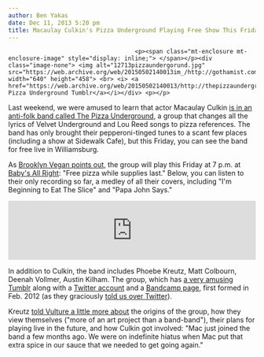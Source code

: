 ```yaml
---
author: Ben Yakas
date: Dec 11, 2013 5:20 pm
title: Macaulay Culkin's Pizza Underground Playing Free Show This Friday
---
```


	
										<p><span class="mt-enclosure mt-enclosure-image" style="display: inline;"> </span></p><div class="image-none"> <img alt="12713pizzaundergorund.jpg" src="https://web.archive.org/web/20150502140013im_/http://gothamist.com/attachments/byakas/12713pizzaundergorund.jpg" width="640" height="458"> <br> <i> <a href="https://web.archive.org/web/20150502140013/http://thepizzaunderground.tumblr.com/">via Pizza Underground Tumblr</a></i></div> <p></p>

<p>Last weekend, we were amused to learn that actor Macaulay Culkin <a href="https://web.archive.org/web/20150502140013/http://gothamist.com/2013/12/07/hear_macaulay_culkins_pizza-obsesse.php">is in an anti-folk band called The Pizza Underground</a>, a group that changes all the lyrics of Velvet Underground and Lou Reed songs to pizza references. The band has only brought their pepperoni-tinged tunes to a scant few places (including a show at Sidewalk Cafe), but this Friday, you can see the band for free live in Williamsburg.</p>

<p>As <a href="https://web.archive.org/web/20150502140013/http://www.brooklynvegan.com/archives/2013/12/macaulay_culkin.html">Brooklyn Vegan points out</a>, the group will play this Friday at 7 p.m. at <a href="https://web.archive.org/web/20150502140013/http://babysallright.com/">Baby&apos;s All Right</a>: &quot;Free pizza while supplies last.&quot; Below, you can listen to their only recording so far, a medley of all their covers, including &quot;I&apos;m Beginning to Eat The Slice&quot; and &quot;Papa John Says.&quot;</p>

<p><iframe style="border: 0; width: 100%; height: 120px;" src="https://web.archive.org/web/20150502140013if_/http://bandcamp.com/EmbeddedPlayer/track=2426757020/size=medium/bgcol=ffffff/linkcol=0687f5/transparent=true/" seamless><a href="https://web.archive.org/web/20150502140013/http://thepizzaunderground.bandcamp.com/track/the-pizza-underground-demo">The Pizza Underground Demo by The Pizza Underground</a></iframe></p>

<p>In addition to Culkin, the band includes Phoebe Kreutz, Matt Colbourn, Deenah Vollmer, Austin Kilham. The group, which has <a href="https://web.archive.org/web/20150502140013/http://thepizzaunderground.tumblr.com/">a very amusing Tumblr</a> along with a <a href="https://web.archive.org/web/20150502140013/https://twitter.com/cheesedayz">Twitter account</a> and a <a href="https://web.archive.org/web/20150502140013/http://thepizzaunderground.bandcamp.com/">Bandcamp page</a>, first formed in Feb. 2012 (as they graciously <a href="https://web.archive.org/web/20150502140013/https://twitter.com/cheesedayz/status/409555802723086336">told us over Twitter</a>). </p>

<p>Kreutz <a href="https://web.archive.org/web/20150502140013/http://www.vulture.com/2013/12/pizza-underground-macaulay-culkin-velvet-origin-story.html">told Vulture a little more about</a> the origins of the group, how they view themselves (&quot;more of an art project than a band-band&quot;), their plans for playing live in the future, and how Culkin got involved: &quot;Mac just joined the band a few months ago. We were on indefinite hiatus when Mac put that extra spice in our sauce that we needed to get going again.&quot;</p>					
										
									
				